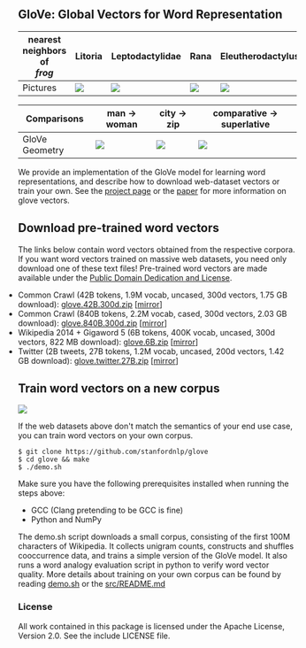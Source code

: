 ## GloVe: Global Vectors for Word Representation


| nearest neighbors of <br/> <em>frog</em> | Litoria             |  Leptodactylidae | Rana | Eleutherodactylus |
| --- | ------------------------------- | ------------------- | ---------------- | ------------------- |
| Pictures | <img src="https://nlp.stanford.edu/projects/glove/images/litoria.jpg"></img> | <img src="https://nlp.stanford.edu/projects/glove/images/leptodactylidae.jpg"></img> | <img src="https://nlp.stanford.edu/projects/glove/images/rana.jpg"></img> | <img src="https://nlp.stanford.edu/projects/glove/images/eleutherodactylus.jpg"></img> |

| Comparisons | man -> woman             |  city -> zip | comparative -> superlative |
| --- | ------------------------|-------------------------|-------------------------|
| GloVe Geometry | <img src="https://nlp.stanford.edu/projects/glove/images/man_woman_small.jpg"></img>  | <img src="https://nlp.stanford.edu/projects/glove/images/city_zip_small.jpg"></img> | <img src="https://nlp.stanford.edu/projects/glove/images/comparative_superlative_small.jpg"></img> |

We provide an implementation of the GloVe model for learning word representations, and describe how to download web-dataset vectors or train your own. See the [project page](https://nlp.stanford.edu/projects/glove/) or the [paper](https://nlp.stanford.edu/pubs/glove.pdf) for more information on glove vectors.

## Download pre-trained word vectors
The links below contain word vectors obtained from the respective corpora. If you want word vectors trained on massive web datasets, you need only download one of these text files! Pre-trained word vectors are made available under the <a href="https://opendatacommons.org/licenses/pddl/">Public Domain Dedication and License</a>.
<div class="entry">
<ul style="padding-left:0px; margin-top:0px; margin-bottom:0px">
  <li> Common Crawl (42B tokens, 1.9M vocab, uncased, 300d vectors, 1.75 GB download): <a href="https://huggingface.co/stanfordnlp/glove/resolve/main/glove.42B.300d.zip">glove.42B.300d.zip</a> [<a href="https://nlp.stanford.edu/data/wordvecs/glove.42B.300d.zip">mirror</a>] </li>
  <li> Common Crawl (840B tokens, 2.2M vocab, cased, 300d vectors, 2.03 GB download): <a href="https://huggingface.co/stanfordnlp/glove/resolve/main/glove.840B.300d.zip">glove.840B.300d.zip</a> [<a href="https://nlp.stanford.edu/data/wordvecs/glove.840B.300d.zip">mirror</a>] </li>
  <li> Wikipedia 2014 + Gigaword 5 (6B tokens, 400K vocab, uncased, 300d vectors, 822 MB download): <a href="https://huggingface.co/stanfordnlp/glove/resolve/main/glove.6B.zip">glove.6B.zip</a> [<a href="https://nlp.stanford.edu/data/wordvecs/glove.6B.zip">mirror</a>] </li>
  <li> Twitter (2B tweets, 27B tokens, 1.2M vocab, uncased, 200d vectors, 1.42 GB download): <a href="https://huggingface.co/stanfordnlp/glove/resolve/main/glove.twitter.27B.zip">glove.twitter.27B.zip</a> [<a href="https://nlp.stanford.edu/data/wordvecs/glove.twitter.27B.zip">mirror</a>] </li>
</ul>
</div>

## Train word vectors on a new corpus

<img src="https://travis-ci.org/stanfordnlp/GloVe.svg?branch=master"></img>

If the web datasets above don't match the semantics of your end use case, you can train word vectors on your own corpus.

    $ git clone https://github.com/stanfordnlp/glove
    $ cd glove && make
    $ ./demo.sh

Make sure you have the following prerequisites installed when running the steps above:

* GCC (Clang pretending to be GCC is fine)
* Python and NumPy

The demo.sh script downloads a small corpus, consisting of the first 100M characters of Wikipedia. It collects unigram counts, constructs and shuffles cooccurrence data, and trains a simple version of the GloVe model. It also runs a word analogy evaluation script in python to verify word vector quality. More details about training on your own corpus can be found by reading [demo.sh](https://github.com/stanfordnlp/GloVe/blob/master/demo.sh) or the [src/README.md](https://github.com/stanfordnlp/GloVe/tree/master/src)

### License
All work contained in this package is licensed under the Apache License, Version 2.0. See the include LICENSE file.
